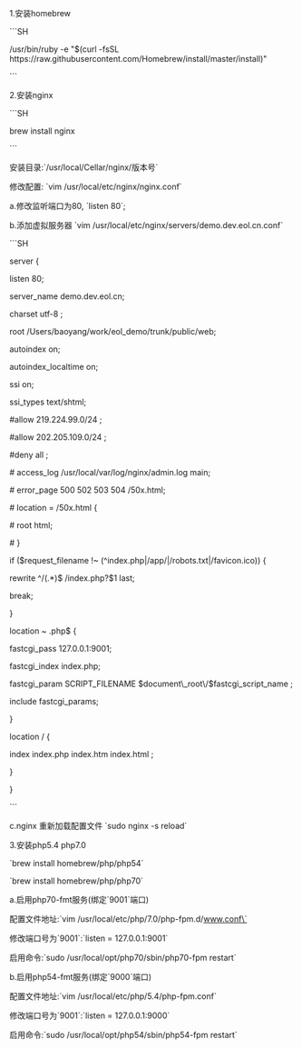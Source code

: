 1.安装homebrew



\`\`\`SH

\/usr\/bin\/ruby -e "$\(curl -fsSL https:\/\/raw.githubusercontent.com\/Homebrew\/install\/master\/install\)"

\`\`\`

2.安装nginx

\`\`\`SH

brew install nginx

\`\`\`

安装目录:\`\/usr\/local\/Cellar\/nginx\/版本号\`



修改配置: \`vim \/usr\/local\/etc\/nginx\/nginx.conf\`



 a.修改监听端口为80, \`listen 80\`;



 b.添加虚拟服务器 \`vim \/usr\/local\/etc\/nginx\/servers\/demo.dev.eol.cn.conf\`



\`\`\`SH

 server {

 listen 80;

 server\_name demo.dev.eol.cn;

 charset utf-8 ;

 root \/Users\/baoyang\/work\/eol\_demo\/trunk\/public\/web;

 autoindex on;

 autoindex\_localtime on;

 ssi on;

 ssi\_types text\/shtml;

 \#allow 219.224.99.0\/24 ;

 \#allow 202.205.109.0\/24 ;

 \#deny all ;



 \# access\_log \/usr\/local\/var\/log\/nginx\/admin.log main;



 \# error\_page 500 502 503 504 \/50x.html;

 \# location = \/50x.html {

 \# root html;

 \# }

 if \($request\_filename !~ \(^index\.php\|\/app\/\|\/robots\.txt\|\/favicon\.ico\)\) {

 rewrite ^\/\(.\*\)$ \/index.php?$1 last;

 break;

 }



 location ~ \.php$ {

 fastcgi\_pass 127.0.0.1:9001;

 fastcgi\_index index.php;

 fastcgi\_param SCRIPT\_FILENAME $document\_root\/$fastcgi\_script\_name ;

 include fastcgi\_params;

 }



 location \/ {

 index index.php index.htm index.html ;

 }

 }

\`\`\`

 c.nginx 重新加载配置文件 \`sudo nginx -s reload\`



3.安装php5.4 php7.0

 \`brew install homebrew\/php\/php54\`

 \`brew install homebrew\/php\/php70\`



a.启用php70-fmt服务\(绑定\`9001\`端口\)

 配置文件地址:\`vim \/usr\/local\/etc\/php\/7.0\/php-fpm.d\/www.conf\`

 修改端口号为\`9001\`:\`listen = 127.0.0.1:9001\`



 启用命令:\`sudo \/usr\/local\/opt\/php70\/sbin\/php70-fpm restart\`



b.启用php54-fmt服务\(绑定\`9000\`端口\)

 配置文件地址:\`vim \/usr\/local\/etc\/php\/5.4\/php-fpm.conf\`

 修改端口号为\`9001\`:\`listen = 127.0.0.1:9000\`



启用命令:\`sudo \/usr\/local\/opt\/php54\/sbin\/php54-fpm restart\`

